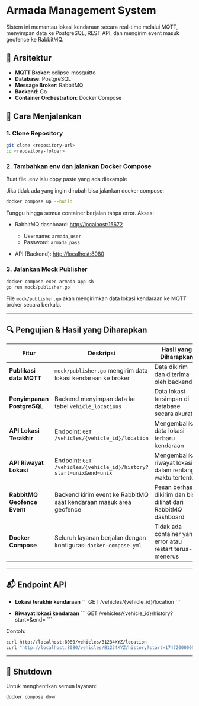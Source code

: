 # Armada Management System

Sistem ini memantau lokasi kendaraan secara real-time melalui MQTT, menyimpan data ke PostgreSQL, REST API, dan mengirim event masuk geofence ke RabbitMQ.

## 🧱 Arsitektur

- **MQTT Broker**: eclipse-mosquitto
- **Database**: PostgreSQL
- **Message Broker**: RabbitMQ
- **Backend**: Go
- **Container Orchestration**: Docker Compose

## 🚀 Cara Menjalankan

### 1. Clone Repository

```bash
git clone <repository-url>
cd <repository-folder>
```

### 2. Tambahkan env dan jalankan Docker Compose

Buat file .env lalu copy paste yang ada diexample

Jika tidak ada yang ingin dirubah bisa jalankan docker compose:

```bash
docker compose up --build
```

Tunggu hingga semua container berjalan tanpa error. Akses:

- RabbitMQ dashboard: [http://localhost:15672](http://localhost:15672)

  - Username: `armada_user`
  - Password: `armada_pass`

- API (Backend): [http://localhost:8080](http://localhost:8080)

### 3. Jalankan Mock Publisher

```bash
docker compose exec armada-app sh
go run mock/publisher.go
```

File `mock/publisher.go` akan mengirimkan data lokasi kendaraan ke MQTT broker secara berkala.

---

## 🔍 Pengujian & Hasil yang Diharapkan

| Fitur                       | Deskripsi                                                          | Hasil yang Diharapkan                                           |
| --------------------------- | ------------------------------------------------------------------ | --------------------------------------------------------------- |
| **Publikasi data MQTT**     | `mock/publisher.go` mengirim data lokasi kendaraan ke broker       | Data dikirim dan diterima oleh backend                          |
| **Penyimpanan PostgreSQL**  | Backend menyimpan data ke tabel `vehicle_locations`                | Data lokasi tersimpan di database secara akurat                 |
| **API Lokasi Terakhir**     | Endpoint: `GET /vehicles/{vehicle_id}/location`                    | Mengembalikan data lokasi terbaru kendaraan                     |
| **API Riwayat Lokasi**      | Endpoint: `GET /vehicles/{vehicle_id}/history?start=unix&end=unix` | Mengembalikan riwayat lokasi dalam rentang waktu tertentu       |
| **RabbitMQ Geofence Event** | Backend kirim event ke RabbitMQ saat kendaraan masuk area geofence | Pesan berhasil dikirim dan bisa dilihat dari RabbitMQ dashboard |
| **Docker Compose**          | Seluruh layanan berjalan dengan konfigurasi `docker-compose.yml`   | Tidak ada container yang error atau restart terus-menerus       |

---

## 📬 Endpoint API

- **Lokasi terakhir kendaraan**
  \`\`\`
  GET /vehicles/{vehicle_id}/location
  \`\`\`

- **Riwayat lokasi kendaraan**
  \`\`\`
  GET /vehicles/{vehicle_id}/history?start=<unix>&end=<unix>
  \`\`\`

Contoh:

```bash
curl http://localhost:8080/vehicles/B1234XYZ/location
curl "http://localhost:8080/vehicles/B1234XYZ/history?start=1747200000&end=1747209999"
```

---

## 🧹 Shutdown

Untuk menghentikan semua layanan:

```bash
docker compose down
```
